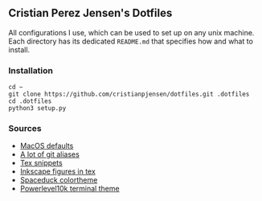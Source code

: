 ## Cristian Perez Jensen's Dotfiles

All configurations I use, which can be used to set up on any unix machine. Each
directory has its dedicated `README.md` that specifies how and what to install.

### Installation
```
cd ~
git clone https://github.com/cristianpjensen/dotfiles.git .dotfiles
cd .dotfiles
python3 setup.py
```

### Sources

* [MacOS defaults](https://github.com/herrbischoff/awesome-macos-command-line)
* [A lot of git
    aliases](https://github.com/mauriciopoppe/dotfiles/blob/main/git/gitconfig)
* [Tex snippets](https://github.com/gillescastel/latex-snippets)
* [Inkscape figures in tex](https://github.com/gillescastel/inkscape-figures)
* [Spaceduck colortheme](https://github.com/pineapplegiant/spaceduck)
* [Powerlevel10k terminal theme](https://github.com/romkatv/powerlevel10k)
